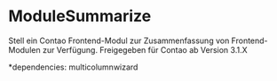 ModuleSummarize
===============

Stell ein Contao Frontend-Modul zur Zusammenfassung von Frontend-Modulen zur Verfügung. Freigegeben für Contao ab Version 3.1.X

*dependencies: multicolumnwizard